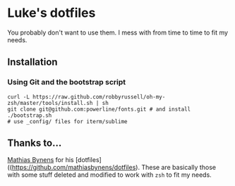 # Luke's dotfiles

You probably don't want to use them. I mess with from time to time to fit my needs.

## Installation

### Using Git and the bootstrap script

```shell
curl -L https://raw.github.com/robbyrussell/oh-my-zsh/master/tools/install.sh | sh
git clone git@github.com:powerline/fonts.git # and install
./bootstrap.sh
# use _config/ files for iterm/sublime
```

## Thanks to…

[Mathias Bynens](http://mathiasbynens.be/) for his [dotfiles]((https://github.com/mathiasbynens/dotfiles). These are basically those with some stuff deleted and modified to work with `zsh` to fit my needs.
